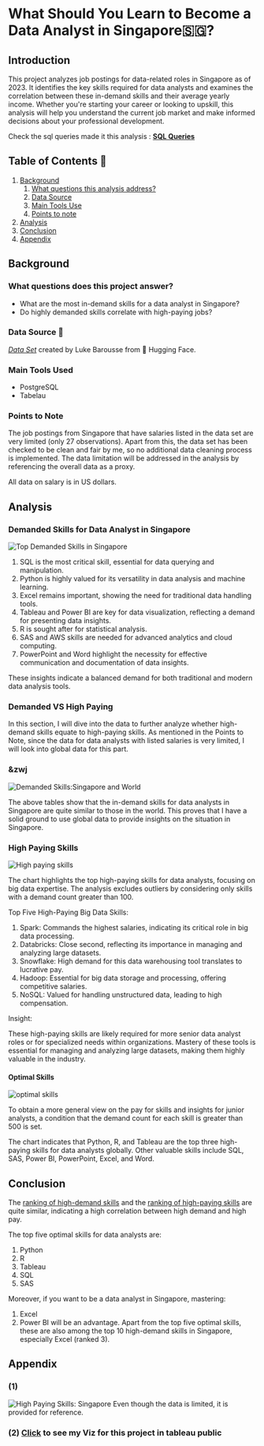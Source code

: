 # What Should You Learn to Become a Data Analyst in Singapore🇸🇬?

## Introduction

This project analyzes job postings for data-related roles in Singapore as of 2023. It identifies the key skills required for data analysts and examines the correlation between these in-demand skills and their average yearly income. Whether you're starting your career or looking to upskill, this analysis will help you understand the current job market and make informed decisions about your professional development.

Check the sql queries made it this analysis : [**SQL Queries**](/project_sql/)

## Table of Contents 📖

1. [Background](#background)
   1. [What questions this analysis address?](#what-question-this-analysis-address?)
   2. [Data Source](#data-source-)
   3. [Main Tools Use](#main-tools-used)
   4. [Points to note](#points-to-note)
2. [Analysis](#analysis)
3. [Conclusion](#conclusion)
4. [Appendix](#appendix)

## Background

### What questions does this project answer?

* What are the most in-demand skills for a data analyst in Singapore?
* Do highly demanded skills correlate with high-paying jobs?

### Data Source 📓

[*Data Set*](https://huggingface.co/datasets/lukebarousse/data_jobs/tree/main) created by Luke Barousse from 🤗 Hugging Face.

### Main Tools Used

* PostgreSQL
* Tabelau

### Points to Note

The job postings from Singapore that have salaries listed in the data set are very limited (only 27 observations). Apart from this, the data set has been checked to be clean and fair by me, so no additional data cleaning process is implemented. The data limitation will be addressed in the analysis by referencing the overall data as a proxy.

All data on salary is in US dollars.

## Analysis

### Demanded Skills for Data Analyst in Singapore

![Top Demanded Skills in Singapore](assets/top_10_sg.png)

1.	SQL is the most critical skill, essential for data querying and manipulation.
2.	Python is highly valued for its versatility in data analysis and machine learning.
3.	Excel remains important, showing the need for traditional data handling tools.
4.	Tableau and Power BI are key for data visualization, reflecting a demand for presenting data   insights.
5.	R is sought after for statistical analysis.
6.	SAS and AWS skills are needed for advanced analytics and cloud computing.
7.	PowerPoint and Word highlight the necessity for effective communication and documentation of data insights.

These insights indicate a balanced demand for both traditional and modern data analysis tools.


### Demanded VS High Paying

In this section, I will dive into the data to further analyze whether high-demand skills equate to high-paying skills. As mentioned in the Points to Note, since the data for data analysts with listed salaries is very limited, I will look into global data for this part.

### &zwj
![Demanded Skills:Singapore and World](assets/Demanded_skills.png)

The above tables show that the in-demand skills for data analysts in Singapore are quite similar to those in the world. This proves that I have a solid ground to use global data to provide insights on the situation in Singapore.

### High Paying Skills

![High paying skills](assets/skills_salary_condition1.png)

The chart highlights the top high-paying skills for data analysts, focusing on big data expertise. The analysis excludes outliers by considering only skills with a demand count greater than 100.

Top Five High-Paying Big Data Skills:

1.	Spark: Commands the highest salaries, indicating its critical role in big data processing.
2.	Databricks: Close second, reflecting its importance in managing and analyzing large datasets.
3.	Snowflake: High demand for this data warehousing tool translates to lucrative pay.
4.	Hadoop: Essential for big data storage and processing, offering competitive salaries.
5.	NoSQL: Valued for handling unstructured data, leading to high compensation.

Insight:

These high-paying skills are likely required for more senior data analyst roles or for specialized needs within organizations. Mastery of these tools is essential for managing and analyzing large datasets, making them highly valuable in the industry.

#### Optimal Skills

![optimal skills](assets/skills_salary_condition2.png)

To obtain a more general view on the pay for skills and insights for junior analysts, a condition that the demand count for each skill is greater than 500 is set.

The chart indicates that Python, R, and Tableau are the top three high-paying skills for data analysts globally. Other valuable skills include SQL, SAS, Power BI, PowerPoint, Excel, and Word.

## Conclusion

The [ranking of high-demand skills](#zwj) and the [ranking of high-paying skills](#optimal-skills) are quite similar, indicating a high correlation between high demand and high pay.

The top five optimal skills for data analysts are:
1. Python
2. R
3. Tableau
4. SQL
5. SAS

Moreover, if you want to be a data analyst in Singapore, mastering:
1. Excel
2. Power BI
will be an advantage. Apart from the top five optimal skills, these are also among the top 10 high-demand skills in Singapore, especially Excel (ranked 3).


## Appendix

### (1)

![High Paying Skills: Singapore](assets/skills_salary_sg.png)
Even though the data is limited, it is provided for reference.

### (2) [Click](https://public.tableau.com/views/required_skills_for_data_analyst/top_10_sg?:language=en-US&:sid=&:redirect=auth&:display_count=n&:origin=viz_share_link) to see my Viz for this project in tableau public